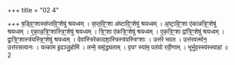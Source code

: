 +++
title = "02 4"

+++
ष॒ड्वि॒ꣳ॒शास्स॑प्तवि॒ꣳ॒शेषु॑ श्रयध्वम् । स॒प्त॒वि॒ꣳ॒शा अ॑ष्टावि॒ꣳ॒शेषु॑ श्रयध्वम् । अ॒ष्टा॒वि॒ꣳ॒शा ए॑कान्नत्रि॒ꣳ॒शेषु॑ श्रयध्वम् ।  ए॒का॒न्न॒त्रि॒ꣳ॒शास्त्रि॒ꣳ॒शेषु॑ श्रयध्वम् । त्रि॒ꣳ॒शा ए॑कत्रि॒ꣳ॒शेषु॑ श्रयध्वम् । ए॒क॒त्रि॒ꣳ॒शा द्वा॑त्रि॒ꣳ॒शेषु॑ श्रयध्वम् ।  द्वा॒त्रि॒ꣳ॒शास्त्र॑यस्त्रि॒ꣳ॒शेषु॑ श्रयध्वम् । देवा॑स्त्रिरेकादशा॒स्त्रिस्त्र॑यस्त्रिꣳशाः । उत्त॑रे भवत । उत्त॑रवर्त्मान॒ उत्त॑रसत्वानः ।  यत्का॑म इ॒दञ्जु॒होमि॑ । तन्मे॒ समृ॑द्ध्यताम् । व॒यꣳ स्या॑म॒ पत॑यो रयी॒णाम् । भूर्भुव॒स्स्व॑स्स्वाहा॑ ॥ 2

